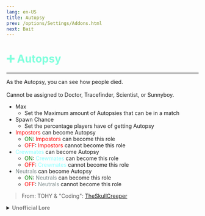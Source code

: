 ```yaml
---
lang: en-US
title: Autopsy
prev: /options/Settings/Addons.html
next: Bait
---
```


# <font color=#80ffdd>➕ <b>Autopsy</b></font> <Badge text="Helpful" type="tip" vertical="middle"/>
---

As the Autopsy, you can see how people died.<br><br>
Cannot be assigned to Doctor, Tracefinder, Scientist, or Sunnyboy.
* Max
  * Set the Maximum amount of Autopsies that can be in a match
* Spawn Chance
  * Set the percentage players have of getting Autopsy
* <font color=red>Impostors</font> can become Autopsy
  * <font color=green>ON</font>: <font color=red>Impostors</font> can become this role
  * <font color=red>OFF</font>: <font color=red>Impostors</font> cannot become this role
* <font color=#8cffff>Crewmates</font> can become Autopsy
  * <font color=green>ON</font>: <font color=#8cffff>Crewmates</font> can become this role
  * <font color=red>OFF</font>: <font color=#8cffff>Crewmates</font> cannot become this role
* <font color=#7f8c8d>Neutrals</font> can become Autopsy
  * <font color=green>ON</font>: <font color=#7f8c8d>Neutrals</font> can become this role
  * <font color=red>OFF</font>: <font color=#7f8c8d>Neutrals</font> cannot become this role

> From: TOHY & "Coding": [TheSkullCreeper](https://github.com/Loonie-Toons)

<details>
<summary><b><font color=gray>Unofficial Lore</font></b></summary>

Placeholder: This role is a ROLE OH EM GOSH
> Submitted by: Member
</details>